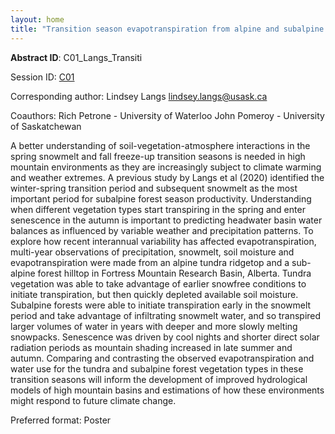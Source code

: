 ```yaml
---
layout: home
title: "Transition season evapotranspiration from alpine and subalpine environments in the Canadian Rockies"
---
```



**Abstract ID**: C01_Langs_Transiti

Session ID: [C01](.)

Corresponding author: Lindsey Langs <a href="mailto:lindsey.langs@usask.ca">lindsey.langs@usask.ca</a>

Coauthors: Rich Petrone - University of Waterloo
 John Pomeroy - University of Saskatchewan 

A better understanding of soil-vegetation-atmosphere interactions in the spring snowmelt and fall freeze-up transition seasons is needed in high mountain environments as they are increasingly subject to climate warming and weather extremes. A previous study by Langs et al (2020) identified the winter-spring transition period and subsequent snowmelt as the most important period for subalpine forest season productivity. Understanding when different vegetation types start transpiring in the spring and enter senescence in the autumn is important to predicting headwater basin water balances as influenced by variable weather and precipitation patterns. To explore how recent interannual variability has affected evapotranspiration, multi-year observations of precipitation, snowmelt, soil moisture and evapotranspiration were made from an alpine tundra ridgetop and a sub-alpine forest hilltop in Fortress Mountain Research Basin, Alberta. Tundra vegetation was able to take advantage of earlier snowfree conditions to initiate transpiration, but then quickly depleted available soil moisture. Subalpine forests were able to initiate transpiration early in the snowmelt period and take advantage of infiltrating snowmelt water, and so transpired larger volumes of water in years with deeper and more slowly melting snowpacks. Senescence was driven by cool nights and shorter direct solar radiation periods as mountain shading increased in late summer and autumn. Comparing and contrasting the observed evapotranspiration and water use for the tundra and subalpine forest vegetation types in these transition seasons will inform the development of improved hydrological models of high mountain basins and estimations of how these environments might respond to future climate change.

Preferred format: Poster

